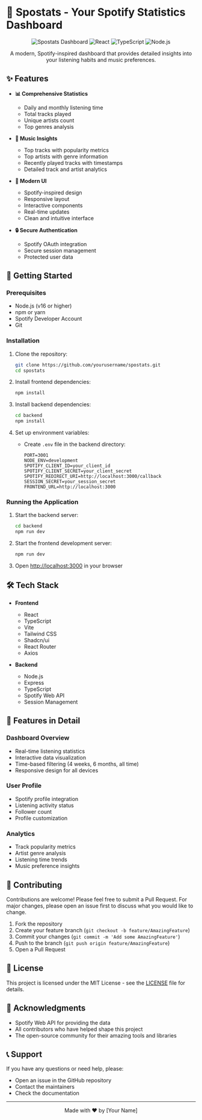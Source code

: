 # 🎵 Spostats - Your Spotify Statistics Dashboard

<div align="center">

![Spostats Dashboard](https://img.shields.io/badge/Spostats-Dashboard-1DB954?style=for-the-badge&logo=spotify&logoColor=white)
![React](https://img.shields.io/badge/React-20232A?style=for-the-badge&logo=react&logoColor=61DAFB)
![TypeScript](https://img.shields.io/badge/TypeScript-007ACC?style=for-the-badge&logo=typescript&logoColor=white)
![Node.js](https://img.shields.io/badge/Node.js-43853D?style=for-the-badge&logo=node.js&logoColor=white)

A modern, Spotify-inspired dashboard that provides detailed insights into your listening habits and music preferences.

</div>

## ✨ Features

- **📊 Comprehensive Statistics**
  - Daily and monthly listening time
  - Total tracks played
  - Unique artists count
  - Top genres analysis

- **🎵 Music Insights**
  - Top tracks with popularity metrics
  - Top artists with genre information
  - Recently played tracks with timestamps
  - Detailed track and artist analytics

- **🎨 Modern UI**
  - Spotify-inspired design
  - Responsive layout
  - Interactive components
  - Real-time updates
  - Clean and intuitive interface

- **🔒 Secure Authentication**
  - Spotify OAuth integration
  - Secure session management
  - Protected user data

## 🚀 Getting Started

### Prerequisites

- Node.js (v16 or higher)
- npm or yarn
- Spotify Developer Account
- Git

### Installation

1. Clone the repository:
   ```bash
   git clone https://github.com/yourusername/spostats.git
   cd spostats
   ```

2. Install frontend dependencies:
   ```bash
   npm install
   ```

3. Install backend dependencies:
   ```bash
   cd backend
   npm install
   ```

4. Set up environment variables:
   - Create `.env` file in the backend directory:
     ```
     PORT=3001
     NODE_ENV=development
     SPOTIFY_CLIENT_ID=your_client_id
     SPOTIFY_CLIENT_SECRET=your_client_secret
     SPOTIFY_REDIRECT_URI=http://localhost:3000/callback
     SESSION_SECRET=your_session_secret
     FRONTEND_URL=http://localhost:3000
     ```

### Running the Application

1. Start the backend server:
   ```bash
   cd backend
   npm run dev
   ```

2. Start the frontend development server:
   ```bash
   npm run dev
   ```

3. Open [http://localhost:3000](http://localhost:3000) in your browser

## 🛠️ Tech Stack

- **Frontend**
  - React
  - TypeScript
  - Vite
  - Tailwind CSS
  - Shadcn/ui
  - React Router
  - Axios

- **Backend**
  - Node.js
  - Express
  - TypeScript
  - Spotify Web API
  - Session Management

## 📱 Features in Detail

### Dashboard Overview
- Real-time listening statistics
- Interactive data visualization
- Time-based filtering (4 weeks, 6 months, all time)
- Responsive design for all devices

### User Profile
- Spotify profile integration
- Listening activity status
- Follower count
- Profile customization

### Analytics
- Track popularity metrics
- Artist genre analysis
- Listening time trends
- Music preference insights

## 🤝 Contributing

Contributions are welcome! Please feel free to submit a Pull Request. For major changes, please open an issue first to discuss what you would like to change.

1. Fork the repository
2. Create your feature branch (`git checkout -b feature/AmazingFeature`)
3. Commit your changes (`git commit -m 'Add some AmazingFeature'`)
4. Push to the branch (`git push origin feature/AmazingFeature`)
5. Open a Pull Request

## 📝 License

This project is licensed under the MIT License - see the [LICENSE](LICENSE) file for details.

## 🙏 Acknowledgments

- Spotify Web API for providing the data
- All contributors who have helped shape this project
- The open-source community for their amazing tools and libraries

## 📞 Support

If you have any questions or need help, please:
- Open an issue in the GitHub repository
- Contact the maintainers
- Check the documentation

---

<div align="center">
Made with ❤️ by [Your Name]
</div>